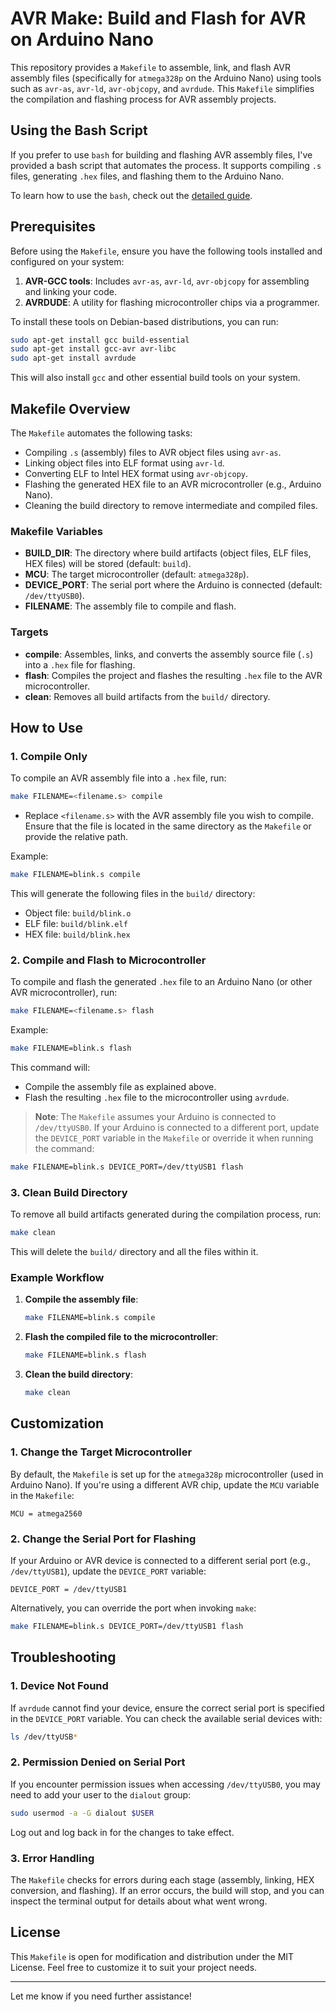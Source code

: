 # AVR Make: Build and Flash for AVR on Arduino Nano

This repository provides a `Makefile` to assemble, link, and flash AVR assembly files (specifically for `atmega328p` on the Arduino Nano) using tools such as `avr-as`, `avr-ld`, `avr-objcopy`, and `avrdude`. This `Makefile` simplifies the compilation and flashing process for AVR assembly projects.


## Using the Bash Script

If you prefer to use `bash` for building and flashing AVR assembly files, I've provided a bash script that automates the process. It supports compiling `.s` files, generating `.hex` files, and flashing them to the Arduino Nano.

To learn how to use the `bash`, check out the [detailed guide](./README.md).

## Prerequisites

Before using the `Makefile`, ensure you have the following tools installed and configured on your system:

1. **AVR-GCC tools**: Includes `avr-as`, `avr-ld`, `avr-objcopy` for assembling and linking your code.
2. **AVRDUDE**: A utility for flashing microcontroller chips via a programmer.

To install these tools on Debian-based distributions, you can run:
```bash
sudo apt-get install gcc build-essential
sudo apt-get install gcc-avr avr-libc
sudo apt-get install avrdude
```

This will also install `gcc` and other essential build tools on your system.

## Makefile Overview

The `Makefile` automates the following tasks:
- Compiling `.s` (assembly) files to AVR object files using `avr-as`.
- Linking object files into ELF format using `avr-ld`.
- Converting ELF to Intel HEX format using `avr-objcopy`.
- Flashing the generated HEX file to an AVR microcontroller (e.g., Arduino Nano).
- Cleaning the build directory to remove intermediate and compiled files.

### Makefile Variables

- **BUILD_DIR**: The directory where build artifacts (object files, ELF files, HEX files) will be stored (default: `build`).
- **MCU**: The target microcontroller (default: `atmega328p`).
- **DEVICE_PORT**: The serial port where the Arduino is connected (default: `/dev/ttyUSB0`).
- **FILENAME**: The assembly file to compile and flash.

### Targets
- **compile**: Assembles, links, and converts the assembly source file (`.s`) into a `.hex` file for flashing.
- **flash**: Compiles the project and flashes the resulting `.hex` file to the AVR microcontroller.
- **clean**: Removes all build artifacts from the `build/` directory.

## How to Use

### 1. **Compile Only**

To compile an AVR assembly file into a `.hex` file, run:

```bash
make FILENAME=<filename.s> compile
```

- Replace `<filename.s>` with the AVR assembly file you wish to compile. Ensure that the file is located in the same directory as the `Makefile` or provide the relative path.

Example:
```bash
make FILENAME=blink.s compile
```

This will generate the following files in the `build/` directory:
- Object file: `build/blink.o`
- ELF file: `build/blink.elf`
- HEX file: `build/blink.hex`

### 2. **Compile and Flash to Microcontroller**

To compile and flash the generated `.hex` file to an Arduino Nano (or other AVR microcontroller), run:

```bash
make FILENAME=<filename.s> flash
```

Example:
```bash
make FILENAME=blink.s flash
```

This command will:
- Compile the assembly file as explained above.
- Flash the resulting `.hex` file to the microcontroller using `avrdude`.

> **Note**: The `Makefile` assumes your Arduino is connected to `/dev/ttyUSB0`. If your Arduino is connected to a different port, update the `DEVICE_PORT` variable in the `Makefile` or override it when running the command:
```bash
make FILENAME=blink.s DEVICE_PORT=/dev/ttyUSB1 flash
```

### 3. **Clean Build Directory**

To remove all build artifacts generated during the compilation process, run:

```bash
make clean
```

This will delete the `build/` directory and all the files within it.

### Example Workflow

1. **Compile the assembly file**:
    ```bash
    make FILENAME=blink.s compile
    ```
2. **Flash the compiled file to the microcontroller**:
    ```bash
    make FILENAME=blink.s flash
    ```
3. **Clean the build directory**:
    ```bash
    make clean
    ```

## Customization

### 1. **Change the Target Microcontroller**

By default, the `Makefile` is set up for the `atmega328p` microcontroller (used in Arduino Nano). If you're using a different AVR chip, update the `MCU` variable in the `Makefile`:
```make
MCU = atmega2560
```

### 2. **Change the Serial Port for Flashing**

If your Arduino or AVR device is connected to a different serial port (e.g., `/dev/ttyUSB1`), update the `DEVICE_PORT` variable:
```make
DEVICE_PORT = /dev/ttyUSB1
```

Alternatively, you can override the port when invoking `make`:
```bash
make FILENAME=blink.s DEVICE_PORT=/dev/ttyUSB1 flash
```

## Troubleshooting

### 1. **Device Not Found**

If `avrdude` cannot find your device, ensure the correct serial port is specified in the `DEVICE_PORT` variable. You can check the available serial devices with:
```bash
ls /dev/ttyUSB*
```

### 2. **Permission Denied on Serial Port**

If you encounter permission issues when accessing `/dev/ttyUSB0`, you may need to add your user to the `dialout` group:
```bash
sudo usermod -a -G dialout $USER
```
Log out and log back in for the changes to take effect.

### 3. **Error Handling**

The `Makefile` checks for errors during each stage (assembly, linking, HEX conversion, and flashing). If an error occurs, the build will stop, and you can inspect the terminal output for details about what went wrong.

## License

This `Makefile` is open for modification and distribution under the MIT License. Feel free to customize it to suit your project needs.

---

Let me know if you need further assistance!
